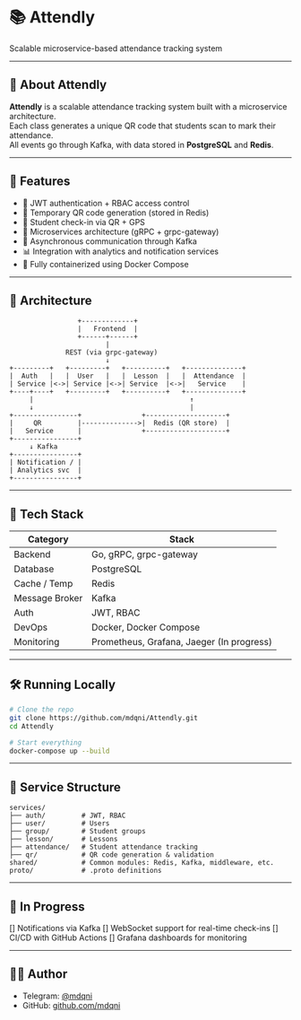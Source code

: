 # 📚 Attendly  
Scalable microservice-based attendance tracking system  

---

## 🧠 About Attendly  
**Attendly** is a scalable attendance tracking system built with a microservice architecture.  
Each class generates a unique QR code that students scan to mark their attendance.  
All events go through Kafka, with data stored in **PostgreSQL** and **Redis**.

---

## 📌 Features  
- 🔐 JWT authentication + RBAC access control  
- 🧾 Temporary QR code generation (stored in Redis)  
- 🧍 Student check-in via QR + GPS  
- 🧠 Microservices architecture (gRPC + grpc-gateway)  
- 💬 Asynchronous communication through Kafka  
- 📊 Integration with analytics and notification services  
- 🐳 Fully containerized using Docker Compose  

---

## 🧱 Architecture  

```text
                 +-------------+
                 |   Frontend  |
                 +------+------+
                        |
              REST (via grpc-gateway)
                        ↓
+---------+   +---------+   +----------+   +--------------+
|  Auth   |   |  User   |   |  Lesson  |   |  Attendance  |
| Service |<->| Service |<->| Service  |<->|   Service    |
+----+----+   +---------+   +----------+   +--------------+
     |                                       ↑
     ↓                                       |
+----------------+               +--------------------+
|     QR         |-------------->|  Redis (QR store)  |
|   Service      |               +--------------------+
+----------------+
     ↓ Kafka
+----------------+
| Notification / |
| Analytics svc  |
+----------------+
````

---

## 🧪 Tech Stack

| Category       | Stack                                     |
| -------------- | ------------------------------------------|
| Backend        | Go, gRPC, grpc-gateway                    |
| Database       | PostgreSQL                                |
| Cache / Temp   | Redis                                     |
| Message Broker | Kafka                                     |
| Auth           | JWT, RBAC                                 |
| DevOps         | Docker, Docker Compose                    |
| Monitoring     | Prometheus, Grafana, Jaeger (In progress) |

---

## 🛠️ Running Locally

```bash
# Clone the repo
git clone https://github.com/mdqni/Attendly.git
cd Attendly

# Start everything
docker-compose up --build
```

---

## 📁 Service Structure

```text
services/
├── auth/         # JWT, RBAC
├── user/         # Users
├── group/        # Student groups
├── lesson/       # Lessons
├── attendance/   # Student attendance tracking
├── qr/           # QR code generation & validation
shared/           # Common modules: Redis, Kafka, middleware, etc.
proto/            # .proto definitions
```

---

## 🚧 In Progress

[] Notifications via Kafka
[] WebSocket support for real-time check-ins
[] CI/CD with GitHub Actions
[] Grafana dashboards for monitoring

---

## 🧑‍💻 Author

* Telegram: [@mdqni](https://t.me/mdqni)
* GitHub: [github.com/mdqni](https://github.com/mdqni)
